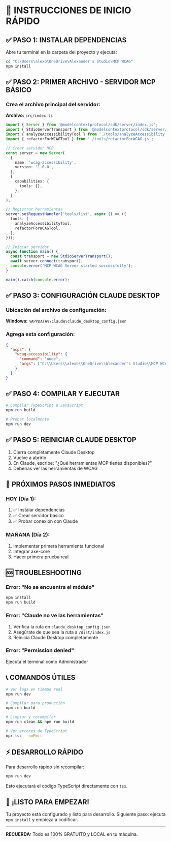 # 🚀 INSTRUCCIONES DE INICIO RÁPIDO

## ✅ PASO 1: INSTALAR DEPENDENCIAS
Abre tu terminal en la carpeta del proyecto y ejecuta:

```bash
cd "C:\Users\alexb\OneDrive\Alexander's Studio\MCP WCAG"
npm install
```

## ✅ PASO 2: PRIMER ARCHIVO - SERVIDOR MCP BÁSICO

### Crea el archivo principal del servidor:
**Archivo:** `src/index.ts`

```typescript
import { Server } from '@modelcontextprotocol/sdk/server/index.js';
import { StdioServerTransport } from '@modelcontextprotocol/sdk/server/stdio.js';
import { analyzeAccessibilityTool } from './tools/analyzeAccessibility.js';
import { refactorForWCAGTool } from './tools/refactorForWCAG.js';

// Crear servidor MCP
const server = new Server(
  {
    name: 'wcag-accessibility',
    version: '1.0.0',
  },
  {
    capabilities: {
      tools: {},
    },
  }
);

// Registrar herramientas
server.setRequestHandler('tools/list', async () => ({
  tools: [
    analyzeAccessibilityTool,
    refactorForWCAGTool,
  ],
}));

// Iniciar servidor
async function main() {
  const transport = new StdioServerTransport();
  await server.connect(transport);
  console.error('MCP WCAG Server started successfully');
}

main().catch(console.error);
```

## ✅ PASO 3: CONFIGURACIÓN CLAUDE DESKTOP

### Ubicación del archivo de configuración:
**Windows:** `%APPDATA%\Claude\claude_desktop_config.json`

### Agrega esta configuración:

```json
{
  "mcps": {
    "wcag-accessibility": {
      "command": "node",
      "args": ["C:\\Users\\alexb\\OneDrive\\Alexander's Studio\\MCP WCAG\\dist\\index.js"]
    }
  }
}
```

## ✅ PASO 4: COMPILAR Y EJECUTAR

```bash
# Compilar TypeScript a JavaScript
npm run build

# Probar localmente
npm run dev
```

## ✅ PASO 5: REINICIAR CLAUDE DESKTOP

1. Cierra completamente Claude Desktop
2. Vuelve a abrirlo
3. En Claude, escribe: "¿Qué herramientas MCP tienes disponibles?"
4. Deberías ver las herramientas de WCAG

## 🎯 PRÓXIMOS PASOS INMEDIATOS

### HOY (Día 1):
1. ✅ Instalar dependencias
2. ✅ Crear servidor básico
3. ✅ Probar conexión con Claude

### MAÑANA (Día 2):
1. Implementar primera herramienta funcional
2. Integrar axe-core
3. Hacer primera prueba real

## 🆘 TROUBLESHOOTING

### Error: "No se encuentra el módulo"
```bash
npm install
npm run build
```

### Error: "Claude no ve las herramientas"
1. Verifica la ruta en `claude_desktop_config.json`
2. Asegúrate de que sea la ruta a `/dist/index.js`
3. Reinicia Claude Desktop completamente

### Error: "Permission denied"
Ejecuta el terminal como Administrador

## 📞 COMANDOS ÚTILES

```bash
# Ver logs en tiempo real
npm run dev

# Compilar para producción
npm run build

# Limpiar y recompilar
npm run clean && npm run build

# Ver errores de TypeScript
npx tsc --noEmit
```

## ⚡ DESARROLLO RÁPIDO

Para desarrollo rápido sin recompilar:
```bash
npm run dev
```

Esto ejecutará el código TypeScript directamente con `tsx`.

## 🎉 ¡LISTO PARA EMPEZAR!

Tu proyecto está configurado y listo para desarrollo.
Siguiente paso: ejecuta `npm install` y empieza a codificar.

---

**RECUERDA:** Todo es 100% GRATUITO y LOCAL en tu máquina.
